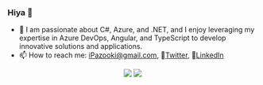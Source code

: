 ### Hiya 👋

- 👀 I am passionate about C#, Azure, and .NET, and I enjoy leveraging my expertise in Azure DevOps, Angular, and TypeScript to develop innovative solutions and applications.
- 📫 How to reach me: iPazooki@gmail.com, 🔗[Twitter](https://twitter.com/iPazooki), 🔗[LinkedIn](https://www.linkedin.com/in/pazooki/)

<p align="center">
  <img src="https://github-readme-stats.vercel.app/api?username=ipazooki&show_icons=true&count_private=true&include_all_commits=true&theme=bear" />
  <img src="https://github-readme-stats.vercel.app/api/top-langs/?username=ipazooki&layout=compact" />
</p>

